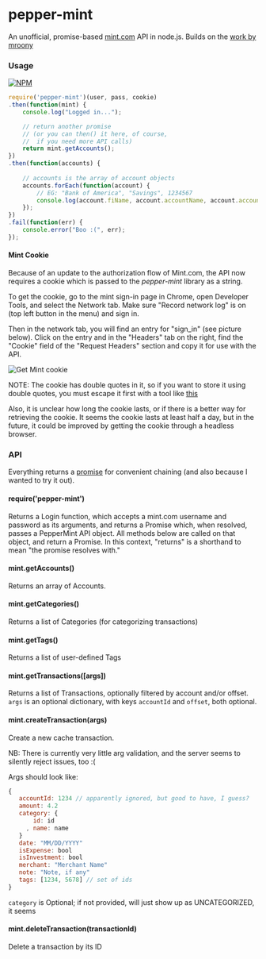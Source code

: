 pepper-mint
===========

An unofficial, promise-based [mint.com](https://www.mint.com) API in node.js.
Builds on the [work by mroony](https://github.com/mrooney/mintapi)


### Usage

[![NPM](https://nodei.co/npm/pepper-mint.png?mini=true)](https://nodei.co/npm/pepper-mint/)

```javascript
require('pepper-mint')(user, pass, cookie)
.then(function(mint) {
    console.log("Logged in...");

    // return another promise
    // (or you can then() it here, of course,
    //  if you need more API calls)
    return mint.getAccounts();
})
.then(function(accounts) {
    
    // accounts is the array of account objects
    accounts.forEach(function(account) {
        // EG: "Bank of America", "Savings", 1234567
        console.log(account.fiName, account.accountName, account.accountId);
    });
})
.fail(function(err) {
    console.error("Boo :(", err);
});
```

#### Mint Cookie

Because of an update to the authorization flow of Mint.com, the API now
requires a cookie which is passed to the *pepper-mint* library as
a string.

To get the cookie, go to the mint sign-in page in Chrome, open Developer
Tools, and select the Network tab. Make sure "Record network log" is on
(top left button in the menu) and sign in.

Then in the network tab, you will find an entry for "sign\_in" (see
picture below). Click on the entry and in the "Headers" tab on the right,
find the "Cookie" field of the "Request Headers" section and copy it for
use with the API.

![Get Mint
cookie](https://cloud.githubusercontent.com/assets/2680142/26742089/38c827d4-47aa-11e7-8f49-df3725805e36.png)

NOTE: The cookie has double quotes in it, so if you want to store it using
double quotes, you must escape it first with a tool like
[this](https://www.freeformatter.com/json-escape.html)

Also, it is unclear how long the cookie lasts, or if there is a better way
for retrieving the cookie. It seems the cookie lasts at least half a day,
but in the future, it could be improved by getting the cookie through
a headless browser.

### API

Everything returns a [promise](https://github.com/kriskowal/q) for convenient
chaining (and also because I wanted to try it out).

#### require('pepper-mint')

Returns a Login function, which accepts a mint.com username and password
as its arguments, and returns a Promise which, when resolved, passes a
PepperMint API object. All methods below are called on that object, and
return a Promise. In this context, "returns" is a shorthand to mean
"the promise resolves with."

#### mint.getAccounts()

Returns an array of Accounts. 

#### mint.getCategories()

Returns a list of Categories (for categorizing transactions)

#### mint.getTags()

Returns a list of user-defined Tags

#### mint.getTransactions([args])

Returns a list of Transactions, optionally filtered by account and/or offset.
`args` is an optional dictionary, with keys `accountId` and `offset`, both
optional. 

#### mint.createTransaction(args)

Create a new cache transaction. 

NB: There is currently very little arg validation,
 and the server seems to silently reject issues, too :(

Args should look like: 

```javascript
{
   accountId: 1234 // apparently ignored, but good to have, I guess?
   amount: 4.2
   category: {
       id: id
     , name: name
   }
   date: "MM/DD/YYYY"
   isExpense: bool
   isInvestment: bool
   merchant: "Merchant Name"
   note: "Note, if any"
   tags: [1234, 5678] // set of ids
}
```

`category` is Optional; if not provided, will just show
 up as UNCATEGORIZED, it seems

#### mint.deleteTransaction(transactionId)

Delete a transaction by its ID
